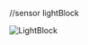 //sensor lightBlock

![LightBlock](https://user-images.githubusercontent.com/105952154/224407151-bf4b37c5-ff94-4d3b-a9a1-a460c6e1a980.png)
